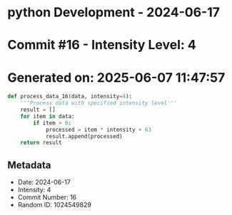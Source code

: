 ﻿# python Development - 2024-06-17
# Commit #16 - Intensity Level: 4
# Generated on: 2025-06-07 11:47:57
```python
def process_data_16(data, intensity=4):
    '''Process data with specified intensity level'''
    result = []
    for item in data:
        if item > 0:
            processed = item * intensity + 63
            result.append(processed)
    return result
```
## Metadata
- Date: 2024-06-17
- Intensity: 4
- Commit Number: 16
- Random ID: 1024549829
